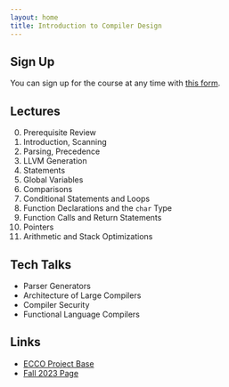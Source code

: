 ```yaml
---
layout: home
title: Introduction to Compiler Design
---
```


## Sign Up

You can sign up for the course at any time with [this form]().

## Lectures

0. Prerequisite Review
1. Introduction, Scanning
2. Parsing, Precedence
3. LLVM Generation
4. Statements
5. Global Variables
6. Comparisons
7. Conditional Statements and Loops
8. Function Declarations and the `char` Type
9. Function Calls and Return Statements
10. Pointers
11. Arithmetic and Stack Optimizations

## Tech Talks

- Parser Generators
- Architecture of Large Compilers
- Compiler Security
- Functional Language Compilers

## Links

- [ECCO Project Base](https://github.com/CharlesAverill/ECCO)
- [Fall 2023 Page](https://seashell.charles.systems/teaching/ICD)